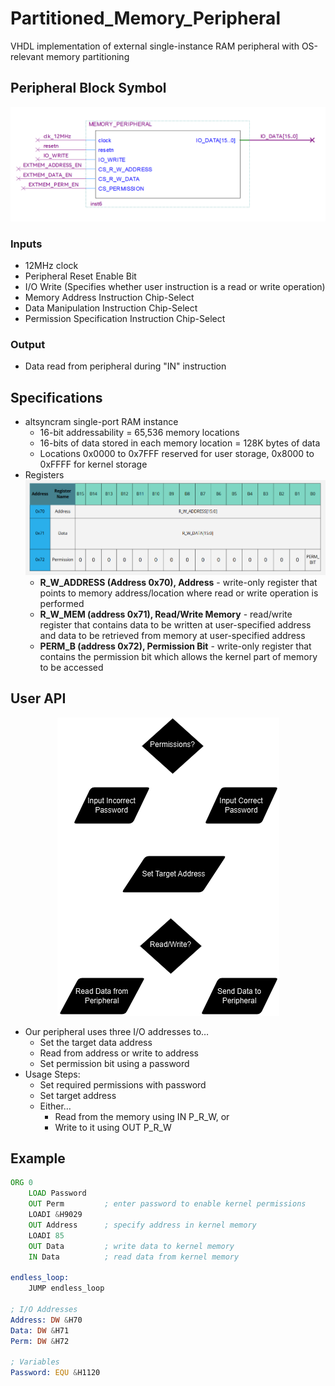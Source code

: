 # Partitioned_Memory_Peripheral
VHDL implementation of external single-instance RAM peripheral with OS-relevant memory partitioning

## Peripheral Block Symbol
![Peripheral Block Symbol](img/peripheral_block_symbol.png)

### Inputs
- 12MHz clock
- Peripheral Reset Enable Bit
- I/O Write (Specifies whether user instruction is a read or write operation)
- Memory Address Instruction Chip-Select
- Data Manipulation Instruction Chip-Select
- Permission Specification Instruction Chip-Select

### Output
- Data read from peripheral during "IN" instruction

## Specifications
- altsyncram single-port RAM instance
    - 16-bit addressability = 65,536 memory locations
    - 16-bits of data stored in each memory location = 128K bytes of data
    - Locations 0x0000 to 0x7FFF reserved for user storage, 0x8000 to 0xFFFF for kernel storage
- Registers
![Register Map](img/register_map.png)
    - **R_W_ADDRESS (Address 0x70), Address** - write-only register that points to memory address/location where read or write operation is performed
    - **R_W_MEM (address 0x71), Read/Write Memory** - read/write register that contains data to be written at user-specified address and data to be retrieved from memory at user-specified address
    - **PERM_B (address 0x72), Permission Bit** - write-only register that contains the permission bit which allows the kernel part of memory to be accessed

## User API

<div align="center">
  <img src="img/api_flowchart.png" alt="API Flowchart">
</div>

- Our peripheral uses three I/O addresses to…
    - Set the target data address
    - Read from address or write to address
    - Set permission bit using a password
- Usage Steps:
    - Set required permissions with password
    - Set target address
    - Either…
        - Read from the memory using IN P_R_W, or
        - Write to it using OUT P_R_W

## Example

```asm
ORG 0
    LOAD Password
    OUT Perm         ; enter password to enable kernel permissions
    LOADI &H9029 
    OUT Address      ; specify address in kernel memory
    LOADI 85
    OUT Data         ; write data to kernel memory
    IN Data          ; read data from kernel memory

endless_loop:
    JUMP endless_loop

; I/O Addresses
Address: DW &H70
Data: DW &H71
Perm: DW &H72

; Variables
Password: EQU &H1120